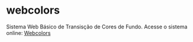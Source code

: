 # webcolors
Sistema Web Básico de Transisção de Cores de Fundo.
Acesse o sistema online: <a href="https://wgtsantos.com.br/webcolors/" target="_blank" title="webcolors"> Webcolors </a>
